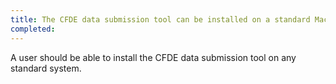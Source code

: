 ```yaml
---
title: The CFDE data submission tool can be installed on a standard Mac, Windows, or Linux workstation or Linux server system
completed:
---
```


A user should be able to install the CFDE data submission tool on any standard system.
